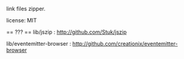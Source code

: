link files zipper.

license: MIT

== ??? ==
lib/jszip : http://github.com/Stuk/jszip

lib/eventemitter-browser : http://github.com/creationix/eventemitter-browser
